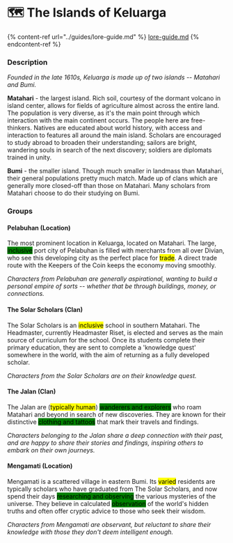 # 🗺 The Islands of Keluarga

{% content-ref url="../guides/lore-guide.md" %}
[lore-guide.md](../guides/lore-guide.md)
{% endcontent-ref %}

### Description

_Founded in the late 1610s, Keluarga is made up of two islands -- Matahari and Bumi._

**Matahari** - the largest island. Rich soil, courtesy of the dormant volcano in island center, allows for fields of agriculture almost across the entire land. The population is very diverse, as it's the main point through which interaction with the main continent occurs. The people here are free-thinkers. Natives are educated about world history, with access and interaction to features all around the main island. Scholars are encouraged to study abroad to broaden their understanding; sailors are bright, wandering souls in search of the next discovery; soldiers are diplomats trained in unity.

**Bumi** - the smaller island. Though much smaller in landmass than Matahari, their general populations pretty much match. Made up of clans which are generally more closed-off than those on Matahari. Many scholars from Matahari choose to do their studying on Bumi.

### Groups

#### Pelabuhan (Location)

The most prominent location in Keluarga, located on Matahari. The large, <mark style="background-color:green;">inclusive</mark> port city of Pelabuhan is filled with merchants from all over Divian, who see this developing city as the perfect place for <mark style="background-color:yellow;">trade</mark>. A direct trade route with the Keepers of the Coin keeps the economy moving smoothly.&#x20;

_Characters from Pelabuhan are generally aspirational, wanting to build a personal empire of sorts -- whether that be through buildings, money, or connections._

#### The Solar Scholars (Clan)

The Solar Scholars is an <mark style="background-color:yellow;">inclusive</mark> school in southern Matahari. The Headmaster, currently Headmaster Riset, is elected and serves as the main source of curriculum for the school. Once its students complete their primary education, they are sent to complete a 'knowledge quest' somewhere in the world, with the aim of returning as a fully developed scholar.&#x20;

_Characters from the Solar Scholars are on their knowledge quest._

#### The Jalan (Clan)

The Jalan are (<mark style="background-color:yellow;">typically human</mark>) <mark style="background-color:green;">wanderers and explorers</mark> who roam Matahari and beyond in search of new discoveries. They are known for their distinctive <mark style="background-color:green;">clothing and tattoos</mark> that mark their travels and findings.&#x20;

_Characters belonging to the Jalan share a deep connection with their past, and are happy to share their stories and findings, inspiring others to embark on their own journeys._

#### Mengamati (Location)

Mengamati is a scattered village in eastern Bumi. Its <mark style="background-color:yellow;">varied</mark> residents are typically scholars who have graduated from The Solar Scholars, and now spend their days <mark style="background-color:green;">researching and observing</mark> the various mysteries of the universe. They believe in calculated <mark style="background-color:green;">observation</mark> of the world's hidden truths and often offer cryptic advice to those who seek their wisdom.&#x20;

_Characters from Mengamati are observant, but reluctant to share their knowledge with those they don't deem intelligent enough._

